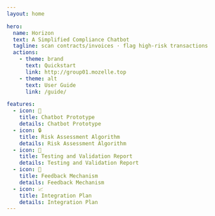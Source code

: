 ```yaml
---
layout: home

hero:
  name: Horizon
  text: A Simplified Compliance Chatbot
  tagline: scan contracts/invoices · flag high-risk transactions
  actions:
    - theme: brand
      text: Quickstart
      link: http://group01.mozelle.top
    - theme: alt
      text: User Guide
      link: /guide/

features:
  - icon: 🤖
    title: Chatbot Prototype
    details: Chatbot Prototype
  - icon: 🔒
    title: Risk Assessment Algorithm
    details: Risk Assessment Algorithm
  - icon: 🧾
    title: Testing and Validation Report
    details: Testing and Validation Report
  - icon: 🔎
    title: Feedback Mechanism
    details: Feedback Mechanism
  - icon: 📈
    title: Integration Plan
    details: Integration Plan
---
```



<style>
/* 顶部导航栏磨砂玻璃效果 */
.VPNavBar {
  backdrop-filter: blur(12px);
  background: rgba(255, 255, 255, 0.7) !important;
}
.dark .VPNavBar {
  background: rgba(30, 30, 30, 0.7) !important;
}

/* 彩虹渐变标题 */
.VPHero .name {
  background: linear-gradient(90deg, #ff6ec4, #7873f5, #4ade80, #facc15, #f87171);
  -webkit-background-clip: text;
  -webkit-text-fill-color: transparent;
  font-weight: 900;
}

/* Hero 背景渐变 */
.VPHero {
  background: linear-gradient(135deg, #eef2ff, #f0f9ff, #fff7ed);
  position: relative; /* 方便定位箭头 */
  padding-bottom: 80px; /* 给箭头留空间 */
}
.dark .VPHero {
  background: linear-gradient(135deg, #1e293b, #0f172a, #111827);
}

/* Feature 卡片阴影 + 背景 */
.VPFeatures .VPFeature {
  border-radius: 16px;
  backdrop-filter: blur(8px);
  background: rgba(255, 255, 255, 0.6);
  box-shadow: 0 6px 16px rgba(0,0,0,0.1);
}
.dark .VPFeatures .VPFeature {
  background: rgba(30, 41, 59, 0.6);
  box-shadow: 0 6px 16px rgba(0,0,0,0.6);
}

/* 下滑箭头样式 */
.scroll-down {
  position: absolute;
  bottom: 20px;
  left: 50%;
  transform: translateX(-50%);
}
.scroll-down span {
  display: block;
  width: 24px;
  height: 24px;
  border-bottom: 3px solid currentColor;
  border-right: 3px solid currentColor;
  transform: rotate(45deg);
  margin: 0 auto;
  animation: bounce 1.5s infinite;
  color: #444;
}
.dark .scroll-down span {
  color: #ddd;
}

@keyframes bounce {
  0%, 20%, 50%, 80%, 100% { transform: translateY(0) rotate(45deg); }
  40% { transform: translateY(10px) rotate(45deg); }
  60% { transform: translateY(5px) rotate(45deg); }
}
</style>
